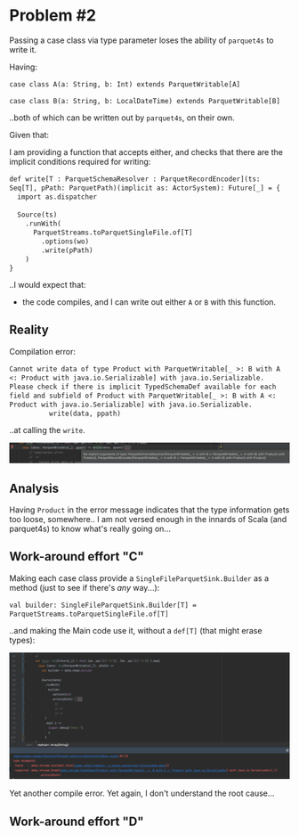 # Problem #2

Passing a case class via type parameter loses the ability of `parquet4s` to write it.

Having:

```
case class A(a: String, b: Int) extends ParquetWritable[A]
```

```
case class B(a: String, b: LocalDateTime) extends ParquetWritable[B]
```

..both of which can be written out by `parquet4s`, on their own.

Given that:

I am providing a function that accepts either, and checks that there are the implicit conditions required for writing:

```
def write[T : ParquetSchemaResolver : ParquetRecordEncoder](ts: Seq[T], pPath: ParquetPath)(implicit as: ActorSystem): Future[_] = {
  import as.dispatcher

  Source(ts)
    .runWith(
      ParquetStreams.toParquetSingleFile.of[T]
        .options(wo)
        .write(pPath)
    )
}
```

..I would expect that:

- the code compiles, and I can write out either `A` or `B` with this function.

## Reality

Compilation error:

```
Cannot write data of type Product with ParquetWritable[_ >: B with A <: Product with java.io.Serializable] with java.io.Serializable. Please check if there is implicit TypedSchemaDef available for each field and subfield of Product with ParquetWritable[_ >: B with A <: Product with java.io.Serializable] with java.io.Serializable.
          write(data, ppath)
```

..at calling the `write`.

![](.images/problem-2-ideshot.png)

## Analysis

Having `Product` in the error message indicates that the type information gets too loose, somewhere.. I am not versed enough in the innards of Scala (and parquet4s) to know what's really going on...

## Work-around effort "C"

Making each case class provide a `SingleFileParquetSink.Builder` as a method (just to see if there's *any* way...):

```
val builder: SingleFileParquetSink.Builder[T] = ParquetStreams.toParquetSingleFile.of[T]
```

..and making the Main code use it, without a `def[T]` (that might erase types):

![](.images/problem-2-no-workaround.png)

Yet another compile error. Yet again, I don't understand the root cause...

## Work-around effort "D"


